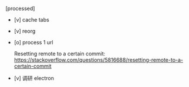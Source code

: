 [processed]

* [v] cache tabs

* [v] reorg

* [o] process 1 url 

    Resetting remote to a certain commit: <https://stackoverflow.com/questions/5816688/resetting-remote-to-a-certain-commit>

* [v] 调研 electron


